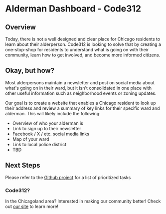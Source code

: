 # Alderman Dashboard - Code312

## Overview
Today, there is not a well designed and clear place for Chicago residents to learn about their alderperson.  Code312 is looking to solve that by creating a one-stop-shop for residents to understand what is going on with their community, learn how to get involved, and become more informed citizens.

## Okay, but how?
Most alderpersons maintain a newsletter and post on social media about what's going on in their ward, but it isn't consolidated in one place with other useful information such as neighborhood events or zoning updates.

Our goal is to create a website that enables a Chicago resident to look up their address and review a summary of key links for their specific ward and alderman.  This will likely include the following:
- Overview of who your alderman is
- Link to sign up to their newsletter
- Facebook / X / etc. social media links
- Map of your ward
- Link to local police district
- TBD

## Next Steps
Please refer to the [Github project](https://github.com/orgs/code-312/projects/5/views/1) for a list of prioritized tasks

### Code312?
In the Chicagoland area? Interested in making our community better!  Check out [our site](www.code312.org) to learn more!
